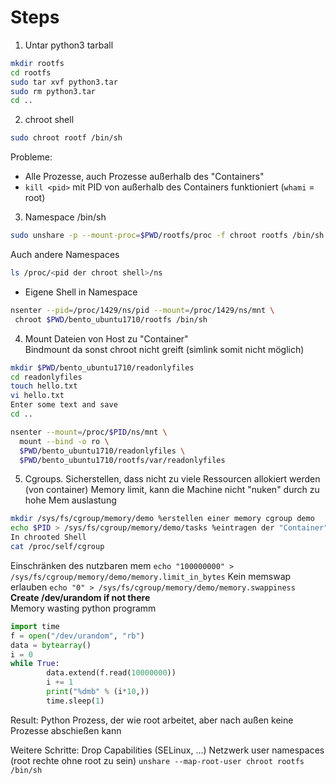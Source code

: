 # Steps
1. Untar python3 tarball  
```bash
mkdir rootfs
cd rootfs
sudo tar xvf python3.tar
sudo rm python3.tar
cd ..  
```
2. chroot shell
```bash
sudo chroot rootf /bin/sh
```
Probleme:
  - Alle Prozesse, auch Prozesse außerhalb des "Containers"
  - `kill <pid>` mit PID von außerhalb des Containers funktioniert (`whami` = root)

3. Namespace /bin/sh
```bash
sudo unshare -p --mount-proc=$PWD/rootfs/proc -f chroot rootfs /bin/sh
```
Auch andere Namespaces
```bash
ls /proc/<pid der chroot shell>/ns
```
  - Eigene Shell in Namespace
  ```bash
  nsenter --pid=/proc/1429/ns/pid --mount=/proc/1429/ns/mnt \
   chroot $PWD/bento_ubuntu1710/rootfs /bin/sh
  ```
4. Mount Dateien von Host zu "Container"  
Bindmount da sonst chroot nicht greift (simlink somit nicht möglich)
```bash
mkdir $PWD/bento_ubuntu1710/readonlyfiles
cd readonlyfiles
touch hello.txt
vi hello.txt
Enter some text and save
cd ..
```
```bash
nsenter --mount=/proc/$PID/ns/mnt \
  mount --bind -o ro \
  $PWD/bento_ubuntu1710/readonlyfiles \
  $PWD/bento_ubuntu1710/rootfs/var/readonlyfiles
```
5. Cgroups. Sicherstellen, dass nicht zu viele Ressourcen allokiert werden (von container)
Memory limit, kann die Machine nicht "nuken" durch zu hohe Mem auslastung
```bash
mkdir /sys/fs/cgroup/memory/demo %erstellen einer memory cgroup demo
echo $PID > /sys/fs/cgroup/memory/demo/tasks %eintragen der "Container" Shell in cgroup
In chrooted Shell
cat /proc/self/cgroup
```
Einschränken des nutzbaren mem `echo "100000000" > /sys/fs/cgroup/memory/demo/memory.limit_in_bytes`
Kein memswap erlauben `echo "0" > /sys/fs/cgroup/memory/demo/memory.swappiness`  
**Create /dev/urandom if not there**  
Memory wasting python programm
```python
import time
f = open("/dev/urandom", "rb")
data = bytearray()
i = 0
while True:
        data.extend(f.read(10000000))
        i += 1
        print("%dmb" % (i*10,))
        time.sleep(1)
```
Result: Python Prozess, der wie root arbeitet, aber nach außen keine Prozesse abschießen kann

Weitere Schritte: Drop Capabilities (SELinux, ...)
Netzwerk
user namespaces (root rechte ohne root zu sein) `unshare --map-root-user chroot rootfs /bin/sh`
